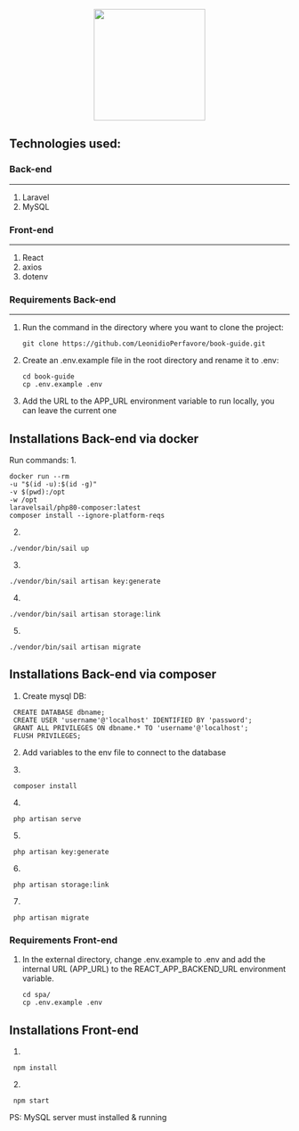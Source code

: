 <p align="center"><a href="https://laravel.com" target="_blank"><img src="https://raw.githubusercontent.com/laravel/art/master/logo-lockup/5%20SVG/2%20CMYK/1%20Full%20Color/laravel-logolockup-cmyk-red.svg" width="200"></a></p>

## Technologies used:
### Back-end
____

1. Laravel
2. MySQL

### Front-end
____
1. React
2. axios
3. dotenv

### Requirements Back-end
____
1. Run the command in the directory where you want to clone the project:
   ```
   git clone https://github.com/LeonidioPerfavore/book-guide.git 
   ```

2. Create an .env.example file in the root directory and rename it to .env:
   ```
   cd book-guide
   cp .env.example .env
   ```
3. Add the URL to the APP_URL environment variable to run locally, you can leave the current one


## Installations Back-end via docker
Run commands:
1.
```
docker run --rm
-u "$(id -u):$(id -g)"
-v $(pwd):/opt
-w /opt
laravelsail/php80-composer:latest
composer install --ignore-platform-reqs
```

2.
```
./vendor/bin/sail up
```
3.
```
./vendor/bin/sail artisan key:generate
```
4.
```
./vendor/bin/sail artisan storage:link
```
5.
```
./vendor/bin/sail artisan migrate
```

## Installations Back-end via composer
1. Create mysql DB:
  ```
   CREATE DATABASE dbname;
   CREATE USER 'username'@'localhost' IDENTIFIED BY 'password';
   GRANT ALL PRIVILEGES ON dbname.* TO 'username'@'localhost';
   FLUSH PRIVILEGES;
  ```
2. Add variables to the env file to connect to the database

3.
  ```
   composer install
  ```
4.
  ```
   php artisan serve
  ```
5.
  ```
   php artisan key:generate
  ```
6.
  ```
   php artisan storage:link
  ```
7.
  ```
   php artisan migrate
  ```

### Requirements Front-end
1. In the external directory, change .env.example to .env and add the internal URL (APP_URL) to the REACT_APP_BACKEND_URL environment variable.
   ```
   cd spa/
   cp .env.example .env
   ```

## Installations Front-end

1. 
  ```
   npm install
  ```
2.
  ```
   npm start
  ```

PS: MySQL server must installed & running


